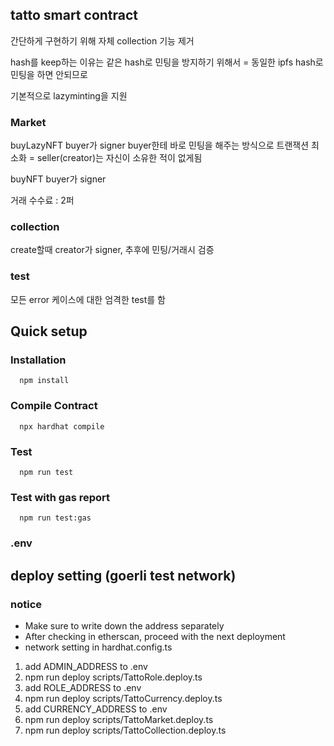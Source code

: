 ## tatto smart contract

간단하게 구현하기 위해 자체 collection 기능 제거

hash를 keep하는 이유는 같은 hash로 민팅을 방지하기 위해서 = 동일한 ipfs hash로 민팅을 하면 안되므로

기본적으로 lazyminting을 지원

### Market

buyLazyNFT
buyer가 signer
buyer한테 바로 민팅을 해주는 방식으로 트랜잭션 최소화 = seller(creator)는 자신이 소유한 적이 없게됨

buyNFT
buyer가 signer

거래 수수료 : 2퍼

### collection

create할때 creator가 signer, 추후에 민팅/거래시 검증

### test

모든 error 케이스에 대한 엄격한 test를 함

## Quick setup

### Installation

```
  npm install
```

### Compile Contract

```
  npx hardhat compile
```

### Test

```
  npm run test
```

### Test with gas report

```
  npm run test:gas
```

### .env

## deploy setting (goerli test network)

### notice

- Make sure to write down the address separately
- After checking in etherscan, proceed with the next deployment
- network setting in hardhat.config.ts

1. add ADMIN_ADDRESS to .env
2. npm run deploy scripts/TattoRole.deploy.ts
3. add ROLE_ADDRESS to .env
4. npm run deploy scripts/TattoCurrency.deploy.ts
5. add CURRENCY_ADDRESS to .env
6. npm run deploy scripts/TattoMarket.deploy.ts
7. npm run deploy scripts/TattoCollection.deploy.ts
